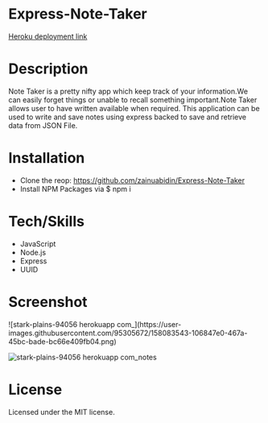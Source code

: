 # Express-Note-Taker




<a href="https://stark-plains-94056.herokuapp.com/">Heroku deployment link</a>

<h1>Description</h1>


Note Taker is a pretty nifty app which keep track of your information.We can easily forget things or unable to recall something important.Note Taker allows user to have written available when required.
This application can be used to write and save notes using express backed to save and retrieve data from JSON File.

<h1>Installation</h1>
<ul>
<li>Clone the reop: 
<a href="https://github.com/zainuabidin/Express-Note-Taker">https://github.com/zainuabidin/Express-Note-Taker</a></li>
<li>Install NPM Packages via $ npm i</li>
</ul>

<h1>Tech/Skills</h1>
<ul>
<li>JavaScript</li>
<li>Node.js</li>
<li>Express</li>
<li>UUID</li>
</ul>

<h1>Screenshot</h1>
![stark-plains-94056 herokuapp com_](https://user-images.githubusercontent.com/95305672/158083543-106847e0-467a-45bc-bade-bc66e409fb04.png)

![stark-plains-94056 herokuapp com_notes](https://user-images.githubusercontent.com/95305672/158083546-fd3afa07-000c-43d2-9e96-f7036368ccb1.png)



<h1>License</h1>
Licensed under the MIT license.

